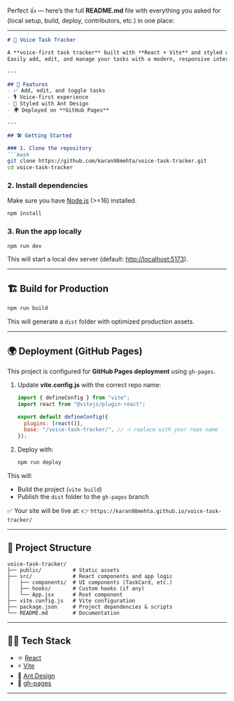 Perfect 👍 — here’s the full **README.md** file with everything you asked for (local setup, build, deploy, contributors, etc.) in one place:

---

````markdown
# 🎤 Voice Task Tracker

A **voice-first task tracker** built with **React + Vite** and styled using **Ant Design**.  
Easily add, edit, and manage your tasks with a modern, responsive interface.

---

## 🚀 Features
- ✅ Add, edit, and toggle tasks  
- 🎙️ Voice-first experience  
- 🎨 Styled with Ant Design  
- 🌍 Deployed on **GitHub Pages**  

---

## 🛠️ Getting Started

### 1. Clone the repository
```bash
git clone https://github.com/karan98mehta/voice-task-tracker.git
cd voice-task-tracker
````

### 2. Install dependencies

Make sure you have [Node.js](https://nodejs.org/) (>=16) installed.

```bash
npm install
```

### 3. Run the app locally

```bash
npm run dev
```

This will start a local dev server (default: [http://localhost:5173](http://localhost:5173)).

---

## 🏗️ Build for Production

```bash
npm run build
```

This will generate a `dist` folder with optimized production assets.

---

## 🌍 Deployment (GitHub Pages)

This project is configured for **GitHub Pages deployment** using `gh-pages`.

1. Update **vite.config.js** with the correct repo name:

   ```js
   import { defineConfig } from "vite";
   import react from "@vitejs/plugin-react";

   export default defineConfig({
     plugins: [react()],
     base: "/voice-task-tracker/", // 🔥 replace with your repo name
   });
   ```

2. Deploy with:

   ```bash
   npm run deploy
   ```

This will:

* Build the project (`vite build`)
* Publish the `dist` folder to the `gh-pages` branch

✅ Your site will be live at:
👉 `https://karan98mehta.github.io/voice-task-tracker/`

---

## 📂 Project Structure

```
voice-task-tracker/
├── public/          # Static assets
├── src/             # React components and app logic
│   ├── components/  # UI components (TaskCard, etc.)
│   ├── hooks/       # Custom hooks (if any)
│   └── App.jsx      # Root component
├── vite.config.js   # Vite configuration
├── package.json     # Project dependencies & scripts
└── README.md        # Documentation
```

---

## 🧑‍💻 Tech Stack

* ⚛️ [React](https://react.dev/)
* ⚡ [Vite](https://vitejs.dev/)
* 🎨 [Ant Design](https://ant.design/)
* 🚀 [gh-pages](https://www.npmjs.com/package/gh-pages)

---
